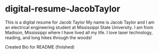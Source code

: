 # digital-resume-JacobTaylor
This is a digital resume for Jacob Taylor
My name is Jacob Taylor and I am an electrical engineering student at Mississippi State University. I am from Madison, Mississippi where I have lived all my life. I love laser technology, reading, and long hikes through the woods!

Created Bio for README (finished)
